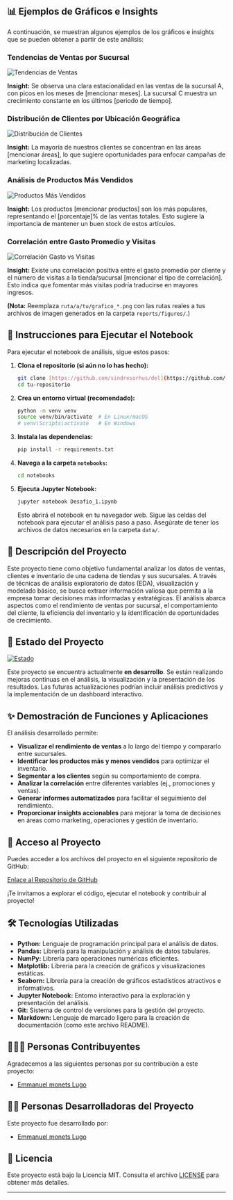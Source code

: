 ## 📊 Ejemplos de Gráficos e Insights

A continuación, se muestran algunos ejemplos de los gráficos e insights que se pueden obtener a partir de este análisis:

### Tendencias de Ventas por Sucursal

![Tendencias de Ventas](ruta/a/tu/grafico_ventas_sucursal.png)

**Insight:** Se observa una clara estacionalidad en las ventas de la sucursal A, con picos en los meses de [mencionar meses]. La sucursal C muestra un crecimiento constante en los últimos [periodo de tiempo].

### Distribución de Clientes por Ubicación Geográfica

![Distribución de Clientes](ruta/a/tu/grafico_distribucion_clientes.png)

**Insight:** La mayoría de nuestros clientes se concentran en las áreas [mencionar áreas], lo que sugiere oportunidades para enfocar campañas de marketing localizadas.

### Análisis de Productos Más Vendidos

![Productos Más Vendidos](ruta/a/tu/grafico_productos_vendidos.png)

**Insight:** Los productos [mencionar productos] son los más populares, representando el [porcentaje]% de las ventas totales. Esto sugiere la importancia de mantener un buen stock de estos artículos.

### Correlación entre Gasto Promedio y Visitas

![Correlación Gasto vs Visitas](ruta/a/tu/grafico_correlacion.png)

**Insight:** Existe una correlación positiva entre el gasto promedio por cliente y el número de visitas a la tienda/sucursal [mencionar el tipo de correlación]. Esto indica que fomentar más visitas podría traducirse en mayores ingresos.

**(Nota:** Reemplaza `ruta/a/tu/grafico_*.png` con las rutas reales a tus archivos de imagen generados en la carpeta `reports/figures/`.)

## 🚀 Instrucciones para Ejecutar el Notebook

Para ejecutar el notebook de análisis, sigue estos pasos:

1.  **Clona el repositorio (si aún no lo has hecho):**
    ```bash
    git clone [https://github.com/sindresorhus/del](https://github.com/sindresorhus/del)
    cd tu-repositorio
    ```

2.  **Crea un entorno virtual (recomendado):**
    ```bash
    python -m venv venv
    source venv/bin/activate  # En Linux/macOS
    # venv\Scripts\activate   # En Windows
    ```

3.  **Instala las dependencias:**
    ```bash
    pip install -r requirements.txt
    ```

4.  **Navega a la carpeta `notebooks`:**
    ```bash
    cd notebooks
    ```

5.  **Ejecuta Jupyter Notebook:**
    ```bash
    jupyter notebook Desafio_1.ipynb
    ```

    Esto abrirá el notebook en tu navegador web. Sigue las celdas del notebook para ejecutar el análisis paso a paso. Asegúrate de tener los archivos de datos necesarios en la carpeta `data/`.

## 📝 Descripción del Proyecto

Este proyecto tiene como objetivo fundamental analizar los datos de ventas, clientes e inventario de una cadena de tiendas y sus sucursales. A través de técnicas de análisis exploratorio de datos (EDA), visualización y modelado básico, se busca extraer información valiosa que permita a la empresa tomar decisiones más informadas y estratégicas. El análisis abarca aspectos como el rendimiento de ventas por sucursal, el comportamiento del cliente, la eficiencia del inventario y la identificación de oportunidades de crecimiento.

## 🚦 Estado del Proyecto

[![Estado](https://img.shields.io/badge/Estado-En%20Desarrollo-yellow)](https://img.shields.io/badge/Estado-En%20Desarrollo-yellow)

Este proyecto se encuentra actualmente **en desarrollo**. Se están realizando mejoras continuas en el análisis, la visualización y la presentación de los resultados. Las futuras actualizaciones podrían incluir análisis predictivos y la implementación de un dashboard interactivo.

## ✨ Demostración de Funciones y Aplicaciones

El análisis desarrollado permite:

- **Visualizar el rendimiento de ventas** a lo largo del tiempo y compararlo entre sucursales.
- **Identificar los productos más y menos vendidos** para optimizar el inventario.
- **Segmentar a los clientes** según su comportamiento de compra.
- **Analizar la correlación** entre diferentes variables (ej., promociones y ventas).
- **Generar informes automatizados** para facilitar el seguimiento del rendimiento.
- **Proporcionar insights accionables** para mejorar la toma de decisiones en áreas como marketing, operaciones y gestión de inventario.

## 🔗 Acceso al Proyecto

Puedes acceder a los archivos del proyecto en el siguiente repositorio de GitHub:

[Enlace al Repositorio de GitHub](https://github.com/EmmanuelMontes/oracle-one-data-science-challenges/Desafio_1)

¡Te invitamos a explorar el código, ejecutar el notebook y contribuir al proyecto!

## 🛠️ Tecnologías Utilizadas

- **Python:** Lenguaje de programación principal para el análisis de datos.
- **Pandas:** Librería para la manipulación y análisis de datos tabulares.
- **NumPy:** Librería para operaciones numéricas eficientes.
- **Matplotlib:** Librería para la creación de gráficos y visualizaciones estáticas.
- **Seaborn:** Librería para la creación de gráficos estadísticos atractivos e informativos.
- **Jupyter Notebook:** Entorno interactivo para la exploración y presentación del análisis.
- **Git:** Sistema de control de versiones para la gestión del proyecto.
- **Markdown:** Lenguaje de marcado ligero para la creación de documentación (como este archivo README).

## 🧑‍🤝‍🧑 Personas Contribuyentes

Agradecemos a las siguientes personas por su contribución a este proyecto:

- [Emmanuel monets Lugo](https://github.com/EmmanuelMontes)

## 👨‍💻 Personas Desarrolladoras del Proyecto

Este proyecto fue desarrollado por:

- [Emmanuel monets Lugo](https://github.com/EmmanuelMontes)

## 📄 Licencia

Este proyecto está bajo la Licencia MIT. Consulta el archivo [LICENSE](LICENSE) para obtener más detalles.

---
